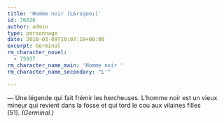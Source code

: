 ```yaml
---
title: 'Homme noir (L&rsquo;)'
id: 76626
author: admin
type: personnage
date: 2010-03-09T10:07:19+00:00
excerpt: Germinal
rm_character_novel:
  - 75937
rm_character_name_main: 'Homme noir '
rm_character_name_secondary: "L'"

---
```

— Une légende qui fait frémir les hercheuses. L&rsquo;homme noir est un vieux mineur qui revient dans la fosse et qui tord le cou aux vilaines filles [51]. _(Germinal.)_